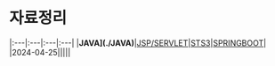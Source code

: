 # 자료정리

|:---|:---|:---|:---|
|**JAVA](./JAVA)**|[JSP/SERVLET](./JSPSERVLET)|[STS3](./STS3)|[SPRINGBOOT](./SPRINGBOOT)|
|2024-04-25|||||
